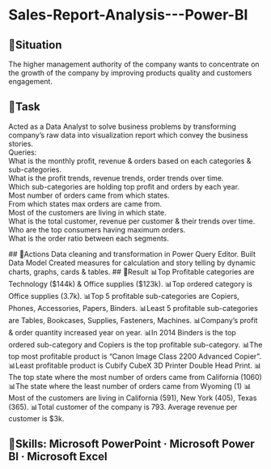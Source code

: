 # Sales-Report-Analysis---Power-BI

## 📌Situation
The higher management authority of the company wants to concentrate on the growth of the company by improving products quality and customers engagement.
## 📌Task
<p>Acted as a Data Analyst to solve business problems by transforming company’s raw data into visualization report which convey the business stories.
<br>Queries:
<br>What is the monthly profit, revenue & orders based on each categories & sub-categories.
<br>What is the profit trends, revenue trends, order trends over time.
<br>Which sub-categories are holding top profit and orders by each year.
<br>Most number of orders came from which states.
<br>From which states max orders are came from.
<br>Most of the customers are living in which state.
<br>What is the total customer, revenue per customer & their trends over time.
<br>Who are the top consumers having maximum orders.
<br>What is the order ratio between each segments.</p>
## 📌Actions
Data cleaning and transformation in Power Query Editor.
Built Data Model
Created measures for calculation and story telling by dynamic charts, graphs, cards & tables.
## 📌Result
📊Top Profitable categories are Technology ($144k) & Office supplies ($123k).
📊Top ordered category is Office supplies (3.7k).
📊Top 5 profitable sub-categories are Copiers, Phones, Accessories, Papers, Binders.
📊Least 5 profitable sub-categories are Tables, Bookcases, Supplies, Fasteners, Machines.
📊Company’s profit & order quantity increased year on year.
📊In 2014 Binders is the top ordered sub-category and Copiers is the top profitable sub-category.
📊The top most profitable product is “Canon Image Class 2200 Advanced Copier”. 
📊Least profitable product is Cubify CubeX 3D Printer Double Head Print.
📊The top state where the most number of orders came from California (1060)
📊The state where the least number of orders came from Wyoming (1)
📊Most of the customers are living in California (591), New York (405), Texas (365).
📊Total customer of the company is 793. Average revenue per customer is $3k.

## 📌Skills: Microsoft PowerPoint · Microsoft Power BI · Microsoft Excel
